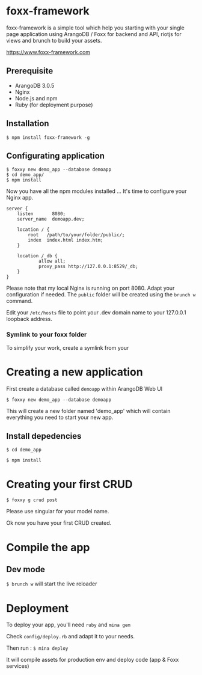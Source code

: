 # foxx-framework

foxx-framework is a simple tool which help you starting with your single page application using ArangoDB / Foxx for backend and API, riotjs for views and brunch to build your assets.

https://www.foxx-framework.com

## Prerequisite

- ArangoDB 3.0.5
- Nginx
- Node.js and npm
- Ruby (for deployment purpose)

## Installation

`$ npm install foxx-framework -g` 

## Configurating application

````
$ foxxy new demo_app --database demoapp
$ cd demo_app/
$ npm install
````

Now you have all the npm modules installed ... It's time to configure your Nginx app.

````
server {
    listen       8080;
    server_name  demoapp.dev;

    location / {
        root   /path/to/your/folder/public/;
        index  index.html index.htm;
    }

    location /_db {
            allow all;
            proxy_pass http://127.0.0.1:8529/_db;
    }
}
````

Please note that my local Nginx is running on port 8080. Adapt your configuration if needed.
The `public` folder will be created using the `brunch w` command.

Edit your `/etc/hosts` file to point your .dev domain name to your 127.0.0.1 loopback address.

### Symlink to your foxx folder

To simplify your work, create a symlink from your 

# Creating a new application

First create a database called `demoapp` within ArangoDB Web UI

`$ foxxy new demo_app --database demoapp`

This will create a new folder named 'demo_app' which will contain everything you need to start your new app.

## Install depedencies

`$ cd demo_app`

`$ npm install`

# Creating your first CRUD

`$ foxxy g crud post` 

Please use singular for your model name.

Ok now you have your first CRUD created. 

# Compile the app

## Dev mode

`$ brunch w` will start the live reloader

# Deployment

To deploy your app, you'll need `ruby` and `mina gem`

Check `config/deploy.rb` and adapt it to your needs.

Then run : `$ mina deploy` 

It will compile assets for production env and deploy code (app & Foxx services)
